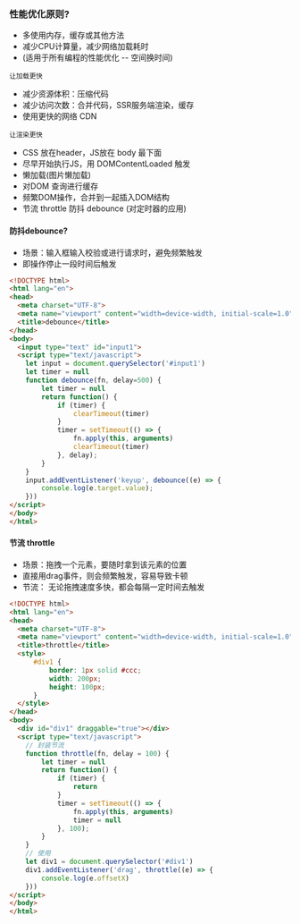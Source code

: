### 性能优化原则?
- 多使用内存，缓存或其他方法
- 减少CPU计算量，减少网络加载耗时
- (适用于所有编程的性能优化 -- 空间换时间)

`让加载更快`
- 减少资源体积：压缩代码
- 减少访问次数：合并代码，SSR服务端渲染，缓存
- 使用更快的网络 CDN

`让渲染更快`
- CSS 放在header，JS放在 body 最下面
- 尽早开始执行JS，用 DOMContentLoaded 触发
- 懒加载(图片懒加载)
- 对DOM 查询进行缓存
- 频繁DOM操作，合并到一起插入DOM结构
- 节流 throttle 防抖 debounce (对定时器的应用)

#### 防抖debounce?
- 场景：输入框输入校验或进行请求时，避免频繁触发
- 即操作停止一段时间后触发
```html
<!DOCTYPE html>
<html lang="en">
<head>
  <meta charset="UTF-8">
  <meta name="viewport" content="width=device-width, initial-scale=1.0">
  <title>debounce</title>
</head>
<body>
  <input type="text" id="input1">
  <script type="text/javascript">
    let input = document.querySelector('#input1')
    let timer = null
    function debounce(fn, delay=500) {
        let timer = null
        return function() {
            if (timer) {
                clearTimeout(timer)
            }
            timer = setTimeout(() => {
                fn.apply(this, arguments)
                clearTimeout(timer)
            }, delay);
        }
    }
    input.addEventListener('keyup', debounce((e) => {
        console.log(e.target.value);  
    }))
</script>
</body>
</html>
```
#### 节流 throttle
- 场景：拖拽一个元素，要随时拿到该元素的位置
- 直接用drag事件，则会频繁触发，容易导致卡顿
- 节流： 无论拖拽速度多快，都会每隔一定时间去触发
```html
<!DOCTYPE html>
<html lang="en">
<head>
  <meta charset="UTF-8">
  <meta name="viewport" content="width=device-width, initial-scale=1.0">
  <title>throttle</title>
  <style>
      #div1 {
          border: 1px solid #ccc;
          width: 200px;
          height: 100px;
      }
  </style>
</head>
<body>
  <div id="div1" draggable="true"></div>
  <script type="text/javascript">
    // 封装节流
    function throttle(fn, delay = 100) {
        let timer = null
        return function() {
            if (timer) {
                return
            }
            timer = setTimeout(() => {
                fn.apply(this, arguments)
                timer = null
            }, 100);
        }
    }
    // 使用
    let div1 = document.querySelector('#div1')
    div1.addEventListener('drag', throttle((e) => {
        console.log(e.offsetX)
    }))
</script>
</body>
</html>
```
